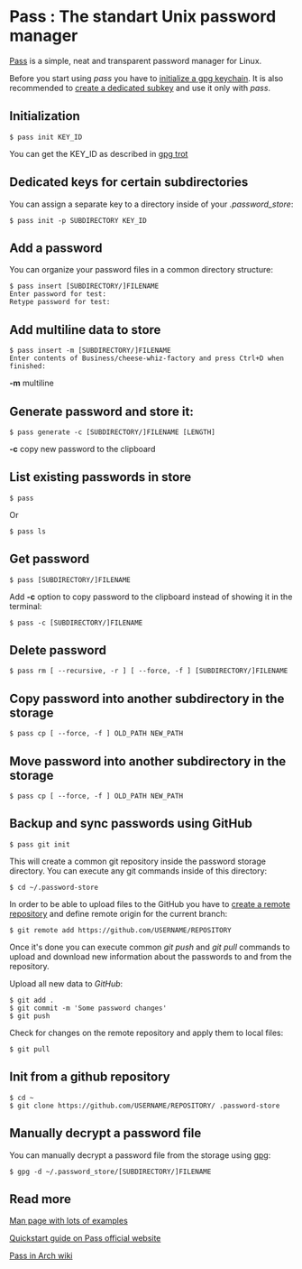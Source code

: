 
# Pass : The standart Unix password manager

[Pass](https://www.passwordstore.org/) is a simple, neat and transparent password manager for Linux.

Before you start using *pass* you have to [initialize a gpg keychain](gpg.md#init). It is also recommended to [create a dedicated subkey](gpg.md#subkey) and use it only with *pass*.

<a name='init'></a>

## Initialization
    
    $ pass init KEY_ID

You can get the KEY_ID as described in [gpg trot](gpg/list.md)

## Dedicated keys for certain subdirectories

You can assign a separate key to a directory inside of your *.password_store*:

    $ pass init -p SUBDIRECTORY KEY_ID

## Add a password

You can organize your password files in a common directory structure:

    $ pass insert [SUBDIRECTORY/]FILENAME
    Enter password for test: 
    Retype password for test:

## Add multiline data to store

    $ pass insert -m [SUBDIRECTORY/]FILENAME
    Enter contents of Business/cheese-whiz-factory and press Ctrl+D when finished:

**-m** multiline

## Generate password and store it:

    $ pass generate -c [SUBDIRECTORY/]FILENAME [LENGTH]

**-c** copy new password to the clipboard

## List existing passwords in store

    $ pass

Or
    
    $ pass ls

## Get password

    $ pass [SUBDIRECTORY/]FILENAME

Add **-c** option to copy password to the clipboard instead of showing it in the terminal:
    
    $ pass -c [SUBDIRECTORY/]FILENAME

## Delete password

    $ pass rm [ --recursive, -r ] [ --force, -f ] [SUBDIRECTORY/]FILENAME

## Copy password into another subdirectory in the storage

    $ pass cp [ --force, -f ] OLD_PATH NEW_PATH

## Move password into another subdirectory in the storage

    $ pass cp [ --force, -f ] OLD_PATH NEW_PATH

## Backup and sync passwords using GitHub

    $ pass git init

This will create a common git repository inside the password storage directory. You can execute any git commands inside of this directory:

    $ cd ~/.password-store

In order to be able to upload files to the GitHub you have to [create a remote repository](../git/create.md#gh) and define remote origin for the current branch:

    $ git remote add https://github.com/USERNAME/REPOSITORY

Once it's done you can execute common *git push* and *git pull* commands to upload and download new information about the passwords to and from the repository.

Upload all new data to *GitHub*:

    $ git add .
    $ git commit -m 'Some password changes'
    $ git push

Check for changes on the remote repository and apply them to local files:

    $ git pull

## Init from a github repository

    $ cd ~
    $ git clone https://github.com/USERNAME/REPOSITORY/ .password-store

## Manually decrypt a password file

You can manually decrypt a password file from the storage using [gpg](gpg/decrypt.md):
    
    $ gpg -d ~/.password_store/[SUBDIRECTORY/]FILENAME

## Read more

[Man page with lots of examples](https://git.zx2c4.com/password-store/about/)

[Quickstart guide on Pass official website](https://www.passwordstore.org/)

[Pass in Arch wiki](https://wiki.archlinux.org/index.php/Pass)

